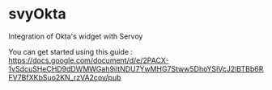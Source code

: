 # svyOkta
Integration of Okta's widget with Servoy

You can get started using this guide : 
https://docs.google.com/document/d/e/2PACX-1vSdcuSHeCHD9dDWMWGah9iltNDU7YwMHG7Stww5DhoYSlVcJ2lBTBb6RFV7BfXKbSuo2KN_rzVA2cov/pub
